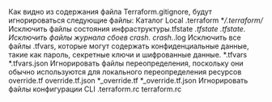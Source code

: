 Как видно из содержания файла Terraform.gitignore, будут игнорироваться следующие файлы:
Каталог Local .terraform
**/.terraform/*
Исключить файлы состояния инфраструктуры.tfstate
*.tfstate
*.tfstate.*
Исключить файлы журнала сбоев
crash.
crash.*.log
Исключить все файлы .tfvars, которые могут содержать конфиденциальные данные, такие как
пароль, секретные ключи и шифрованные данные.
*.tfvars
*.tfvars.json
Игнорировать файлы переопределения, поскольку они обычно используются для локального переопределения ресурсов
override.tf
override.tf.json
*_override.tf
*_override.tf.json
Игнорировать файлы конфигурации CLI
.terraform.rc
terraform.rc

